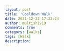 ```yaml
---
layout: post
title: 'Cooldown Walk'
date: 2021-12-22 17:22:24
author: multishiv19
comments: true
category: [walks]
tags: [Walk]
description: 
---
```


<div width='100%' class='strava-embed-placeholder' data-embed-type='activity' data-embed-id='6413425587'></div>
<script src='https://strava-embeds.com/embed.js'></script>
